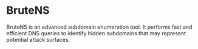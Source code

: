 # BruteNS
BruteNS is an advanced subdomain enumeration tool. It performs fast and efficient DNS queries to identify hidden subdomains that may represent potential attack surfaces.

